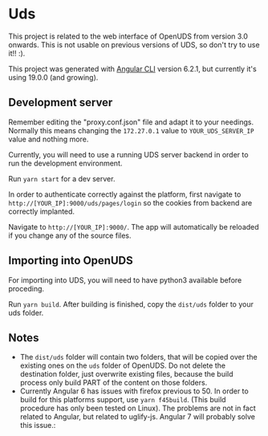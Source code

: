 # Uds

This project is related to the web interface of OpenUDS from version 3.0 onwards. This is not usable on previous versions of UDS, so don't try to use it!! :).

This project was generated with [Angular CLI](https://github.com/angular/angular-cli) version 6.2.1, but currently it's using 19.0.0 (and growing).

## Development server

Remember editing the "proxy.conf.json" file and adapt it to your needings. Normally this means changing the `172.27.0.1` value to `YOUR_UDS_SERVER_IP` value and nothing more.

Currently, you will need to use a running UDS server backend in order to run the development environment.

Run `yarn start` for a dev server. 

In order to authenticate correctly against the platform, first navigate to `http://[YOUR_IP]:9000/uds/pages/login` so the cookies from backend are correctly implanted.

Navigate to `http://[YOUR_IP]:9000/`. The app will automatically be reloaded if you change any of the source files.

## Importing into OpenUDS

For importing into UDS, you will need to have python3 available before proceding.

Run `yarn build`. After building is finished, copy the `dist/uds` folder to your uds folder.

## Notes

* The `dist/uds` folder will contain two folders, that will be copied over the existing ones on the `uds` folder of OpenUDS. Do not delete the destination folder, just overwrite existing files, because the build process only build PART of the content on those folders.
* Currently Angular 6 has issues with firefox previous to 50. In order to build for this platforms support, use `yarn f45build`. (This build procedure has only been tested on Linux). The problems are not in fact related to Angular, but related to uglify-js. Angular 7 will probably solve this issue.:

